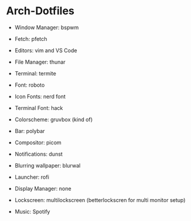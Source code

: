 # Arch-Dotfiles


- Window Manager: bspwm

- Fetch: pfetch

- Editors: vim and VS Code

- File Manager: thunar

- Terminal: termite

- Font: roboto

- Icon Fonts: nerd font

- Terminal Font: hack

- Colorscheme: gruvbox (kind of)

- Bar: polybar

- Compositor: picom

- Notifications: dunst

- Blurring wallpaper: blurwal

- Launcher: rofi

- Display Manager: none

- Lockscreen: multilockscreen (betterlockscren for multi monitor setup)

- Music: Spotify
